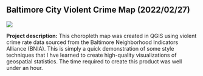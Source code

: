## Baltimore City Violent Crime Map (2022/02/27)

<img src="Lab3ges383.svg?raw=true"/>

**Project description:** This choropleth map was created in QGIS using violent crime rate data sourced from the Baltimore Neighborhood Indicators Alliance (BNIA). This is simply a quick demonstration of some style techniques that I hve learned to create high-quality visualizations of geospatial statistics. The time required to create this product was well under an hour. 
